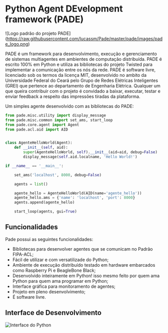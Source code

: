 Python Agent DEvelopment framework (PADE)
==============

![Logo padrão do projeto PADE] (https://raw.githubusercontent.com/lucassm/Pade/master/pade/images/pade_logo.png)

PADE é um framework para desenvolvimento, execução e gerenciamento de sistemas multiagentes em ambientes de computação distribuída. PADE é escrito 100% em Python e utiliza as bibliotecas do projeto Twisted para implementar a comunicação entre os nós da rede.
PADE é software livre, licenciado sob os termos da licença MIT, desenvolvido no ambito da Universidade Federal do Ceará pelo Grupo de Redes Elétricas Inteligentes (GREI) que pertence ao departamento de Engenharia Elétrica.
Qualquer um que queira contribuir com o projeto é convidado a baixar, executar, testar e enviar feedback a respeito das impressões tiradas da plataforma.

Um simples agente desenvolvido com as bibliotecas do PADE:

```python
from pade.misc.utility import display_message
from pade.misc.common import set_ams, start_loop
from pade.core.agent import Agent
from pade.acl.aid import AID


class AgenteHelloWorld(Agent):
    def __init__(self, aid):
        super(AgenteHelloWorld, self).__init__(aid=aid, debug=False)
        display_message(self.aid.localname, 'Hello World!')

if __name__ == '__main__':

    set_ams('localhost', 8000, debug=False)

    agents = list()

    agente_hello = AgenteHelloWorld(AID(name='agente_hello'))
    agente_hello.ams = {'name': 'localhost', 'port': 8000}
    agents.append(agente_hello)

    start_loop(agents, gui=True)
```

Funcionalidades
------

Pade possui as seguintes funcionalidades:

* Bibliotecas para desenvolver agentes que se comunicam no Padrão FIPA-ACL;
* Fácil de utilizar e com versatilizade do Python;
* Ambiente de execução distribuído testado em hardware embarcados como Raspberry Pi e BeagleBone Black;
* Desenvolvido inteiramente em Python! isso mesmo feito por quem ama Python para quem ama programar em Python;
* Interface gráfica para monitoramento de agentes;
* Projeto em pleno desenvolvimento;
* É software livre.


Interface de Desenvolvimento
-------

![Interface do Python](https://raw.githubusercontent.com/lucassm/Pade/master/pade/images/interface.png)

